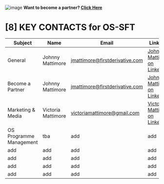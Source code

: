 ![image](https://user-images.githubusercontent.com/112073913/188821900-0c411acf-fbdd-4163-adc9-3ba4e2be78df.png)
**Want to become a partner? [Click Here](https://github.com/FD-SustainableFinance/l6l-PARTNERS)**

# [8] KEY CONTACTS for OS-SFT

| Subject                 | Name                 | Email                               | LinkedIn                           |
| ----------------------- | -------------------- | ----------------------------------- |------------------------------------|
| General                 | Johnny Mattimore     | jmattimore@firstderivative.com      | [Johnny Mattimore on LinkedIn](https://www.linkedin.com/in/johnny-d-mattimore-082969136/) |
| Become a Partner        | Johnny Mattimore     | jmattimore@firstderivative.com      | [Johnny Mattimore on LinkedIn](https://www.linkedin.com/in/johnny-d-mattimore-082969136/) |
| Marketing & Media       | Victoria Mattimore   | victoriamattimore@gmail.com         | [Victoria Mattimore on LinkedIn](https://www.linkedin.com/in/victoria-mattimore-67318014/) |
| OS Programme Management | tba                  | add                                 | add                                |
| add                     | add                  | add                                 | add                                |
| add                     | add                  | add                                 | add                                |
| add                     | add                  | add                                 | add                                |
| add                     | add                  | add                                 | add                                |


